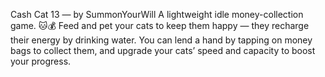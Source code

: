 Cash Cat 13 — by SummonYourWill A lightweight idle money-collection game. 🐱💰 Feed and pet your cats to keep them happy — they recharge their energy by drinking water. You can lend a hand by tapping on money bags to collect them, and upgrade your cats’ speed and capacity to boost your progress.